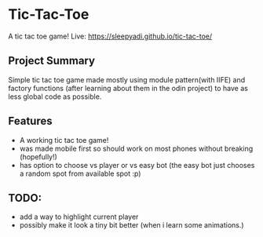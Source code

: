 # Tic-Tac-Toe

A tic tac toe game!
Live: https://sleepyadi.github.io/tic-tac-toe/

## Project Summary

Simple tic tac toe game made mostly using module pattern(with IIFE) and factory functions (after learning about them in the odin project) to have as less global code as possible.


## Features
- A working tic tac toe game!
- was made mobile first so should work on most phones without breaking (hopefully!)
- has option to choose vs player or vs easy bot (the easy bot just chooses a random spot from available spot :p)

## TODO:
- add a way to highlight current player
- possibly make it look a tiny bit better (when i learn some animations.)